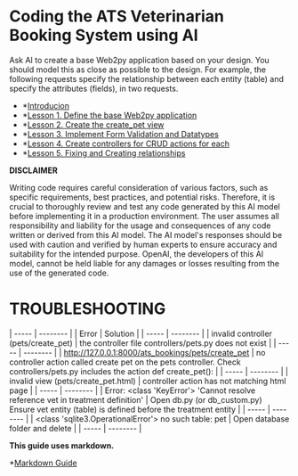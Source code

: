 # Coding the ATS Veterinarian Booking System using AI

Ask AI to create a base Web2py application based on your design. You should model this as close as possible to the design. For example, the following requests specify the relationship between each entity (table) and specify the attributes (fields), in two requests.

- *[Introducion](README.md)
- *[Lesson 1. Define the base Web2py application](LESSON_1.md)
- *[Lesson 2. Create the create_pet view](LESSON_2.md)
- *[Lesson 3. Implement Form Validation and Datatypes](LESSON_3.md)
- *[Lesson 4. Create controllers for CRUD actions for each](LESSON_4.md)
- *[Lesson 5. Fixing and Creating relationships](LESSON_5.md)

**DISCLAIMER**

Writing code requires careful consideration of various factors, such as specific requirements, best practices, and potential risks. Therefore, it is crucial to thoroughly review and test any code generated by this AI model before implementing it in a production environment. The user assumes all responsibility and liability for the usage and consequences of any code written or derived from this AI model. The AI model's responses should be used with caution and verified by human experts to ensure accuracy and suitability for the intended purpose. OpenAI, the developers of this AI model, cannot be held liable for any damages or losses resulting from the use of the generated code.

# TROUBLESHOOTING

| ----- | -------- |
| Error | Solution |
| ----- | -------- |
| invalid controller (pets/create_pet) | the controller file controllers/pets.py does not exist |
| ----- | -------- |
| http://127.0.0.1:8000/ats_bookings/pets/create_pet | no controller action called create pet on the pets controller. Check controllers/pets.py includes the action def create_pet(): | 
| ----- | -------- |
| invalid view (pets/create_pet.html) | controller action has not matching html page |
| ----- | -------- |
| Error: <class 'KeyError'> 'Cannot resolve reference vet in treatment definition' | Open db.py (or db_custom.py) Ensure vet entity (table) is defined before the treatment entity | 
| ----- | -------- |
| <class 'sqlite3.OperationalError'> no such table: pet |  Open database folder and delete |
| ----- | -------- |

**This guide uses markdown.**

*[Markdown Guide](https://www.markdownguide.org/basic-syntax/)